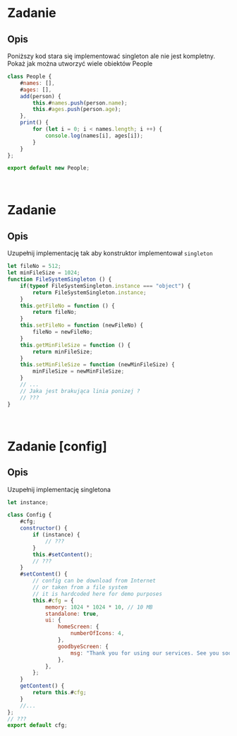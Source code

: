 # Zadanie
## Opis
Poniższy kod stara się implementować singleton ale nie jest kompletny. Pokaż jak można utworzyć wiele obiektów People

```js
class People {
    #names: [],
    #ages: [],
    add(person) {
        this.#names.push(person.name);
        this.#ages.push(person.age);
    },
    print() {
        for (let i = 0; i < names.length; i ++) {
            console.log(names[i], ages[i]);
        }
    }
};

export default new People;
```

<br>

# Zadanie
## Opis
Uzupełnij implementację tak aby konstruktor implementował `singleton`

```javascript
let fileNo = 512;
let minFileSize = 1024;
function FileSystemSingleton () {
    if(typeof FileSystemSingleton.instance === "object") {
        return FileSystemSingleton.instance;
    }
    this.getFileNo = function () {
        return fileNo;
    }
    this.setFileNo = function (newFileNo) {
        fileNo = newFileNo;
    }
    this.getMinFileSize = function () {
        return minFileSize;
    }
    this.setMinFileSize = function (newMinFileSize) {
        minFileSize = newMinFileSize;
    }
    // ...
    // Jaka jest brakująca linia ponizej ?
    // ???
}
```

<br>

# Zadanie [config]
## Opis
Uzupełnij implementację singletona

```javascript
let instance;

class Config {
    #cfg;
    constructor() {
        if (instance) {
            // ???
        }
        this.#setContent();
        // ???
    }
    #setContent() {
        // config can be download from Internet
        // or taken from a file system
        // it is hardcoded here for demo purposes
        this.#cfg = {
            memory: 1024 * 1024 * 10, // 10 MB
            standalone: true,
            ui: {
                homeScreen: {
                    numberOfIcons: 4,
                },
                goodbyeScreen: {
                    msg: "Thank you for using our services. See you soon !",
                },
            },
        };
    }
    getContent() {
        return this.#cfg;
    }
    //...
};
// ???
export default cfg;
```